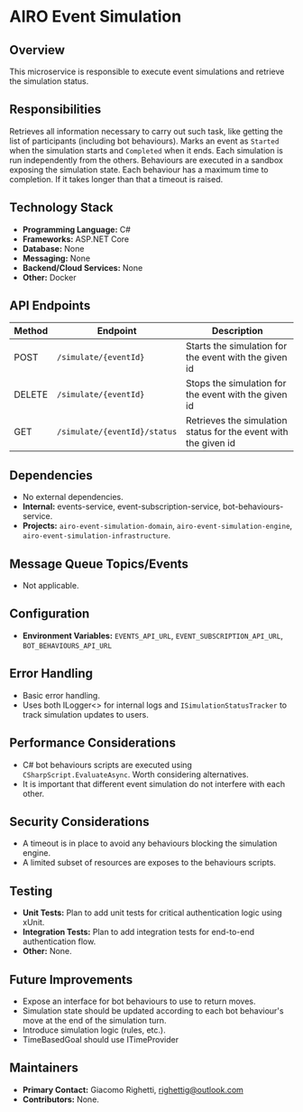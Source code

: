 # AIRO Event Simulation

## Overview
This microservice is responsible to execute event simulations and retrieve the simulation status.

## Responsibilities
Retrieves all information necessary to carry out such task, like getting the list of participants (including bot behaviours).
Marks an event as `Started` when the simulation starts and `Completed` when it ends.
Each simulation is run independently from the others. 
Behaviours are executed in a sandbox exposing the simulation state.
Each behaviour has a maximum time to completion. If it takes longer than that a timeout is raised.

## Technology Stack
- **Programming Language:** C#
- **Frameworks:** ASP.NET Core
- **Database:** None
- **Messaging:** None
- **Backend/Cloud Services:** None
- **Other:** Docker

## API Endpoints
| Method | Endpoint                     | Description                                                     |
|--------|------------------------------|-----------------------------------------------------------------|
| POST   | `/simulate/{eventId}`        | Starts the simulation for the event with the given id           |
| DELETE | `/simulate/{eventId}`        | Stops the simulation for the event with the given id            |
| GET    | `/simulate/{eventId}/status` | Retrieves the simulation status for the event with the given id |

## Dependencies
- No external dependencies.
- **Internal:** events-service, event-subscription-service, bot-behaviours-service.
- **Projects:** `airo-event-simulation-domain`, `airo-event-simulation-engine`, `airo-event-simulation-infrastructure`.

## Message Queue Topics/Events
- Not applicable.

## Configuration
- **Environment Variables:** `EVENTS_API_URL`, `EVENT_SUBSCRIPTION_API_URL`, `BOT_BEHAVIOURS_API_URL`

## Error Handling
- Basic error handling.
- Uses both ILogger<> for internal logs and `ISimulationStatusTracker` to track simulation updates to users.

## Performance Considerations
- C# bot behaviours scripts are executed using `CSharpScript.EvaluateAsync`. Worth considering alternatives.
- It is important that different event simulation do not interfere with each other.

## Security Considerations
- A timeout is in place to avoid any behaviours blocking the simulation engine. 
- A limited subset of resources are exposes to the behaviours scripts.

## Testing
- **Unit Tests:** Plan to add unit tests for critical authentication logic using xUnit.
- **Integration Tests:** Plan to add integration tests for end-to-end authentication flow.
- **Other:** None.

## Future Improvements
- Expose an interface for bot behaviours to use to return moves.
- Simulation state should be updated according to each bot behaviour's move at the end of the simulation turn.
- Introduce simulation logic (rules, etc.).
- TimeBasedGoal should use ITimeProvider

## Maintainers
- **Primary Contact:** Giacomo Righetti, righettig@outlook.com
- **Contributors:** None.
